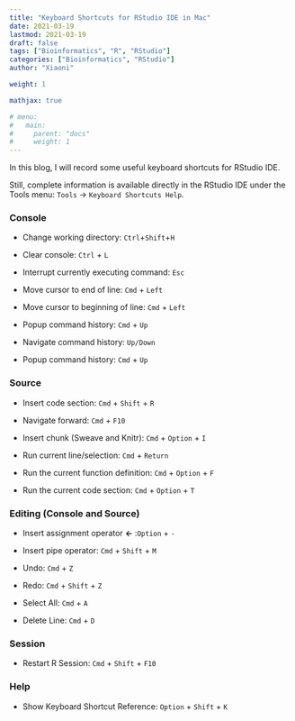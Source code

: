 ```yaml
---
title: "Keyboard Shortcuts for RStudio IDE in Mac"
date: 2021-03-19
lastmod: 2021-03-19
draft: false
tags: ["Bioinformatics", "R", "RStudio"]
categories: ["Bioinformatics", "RStudio"]
author: "Xiaoni"

weight: 1

mathjax: true

# menu:
#   main:
#     parent: "docs"
#     weight: 1
---
```


In this blog, I will record some useful keyboard shortcuts for RStudio IDE. 

Still, complete information is available directly in the RStudio IDE under the Tools menu: `Tools` -> `Keyboard Shortcuts Help`.

<!--more-->

### Console

- Change working directory: `Ctrl`+`Shift`+`H`

- Clear console: `Ctrl` + `L`

- Interrupt currently executing command: `Esc`

- Move cursor to end of line: `Cmd` + `Left`

- Move cursor to beginning of line: `Cmd` + `Left`

- Popup command history: `Cmd` + `Up`

- Navigate command history:	`Up/Down`

- Popup command history: `Cmd` + `Up`

### Source

- Insert code section: `Cmd` + `Shift` + `R`

- Navigate forward:	`Cmd` + `F10`

- Insert chunk (Sweave and Knitr): `Cmd` + `Option` + `I`

- Run current line/selection: `Cmd` + `Return`

- Run the current function definition: `Cmd` + `Option` + `F`

- Run the current code section: `Cmd` + `Option` + `T`

### Editing (Console and Source)

- Insert assignment operator **<-** :`Option` + `-`

- Insert pipe operator:	`Cmd` + `Shift` + `M`

- Undo:	`Cmd` + `Z`

- Redo:	`Cmd` + `Shift` + `Z`

- Select All: `Cmd` + `A`

- Delete Line: `Cmd` + `D`

### Session

- Restart R Session: `Cmd` + `Shift` + `F10`

### Help

- Show Keyboard Shortcut Reference:	`Option` + `Shift` + `K`

